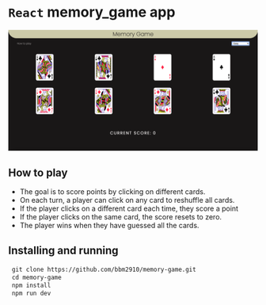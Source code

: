 # `React` memory_game app
![Screenshot](Screenshot.png)

## How to play
- The goal is to score points by clicking on different cards.
- On each turn, a player can click on any card to reshuffle all cards.
- If the player clicks on a different card each time, they score a point
- If the player clicks on the same card, the score resets to zero.
- The player wins when they have guessed all the cards.

## Installing and running
  ```
   git clone https://github.com/bbm2910/memory-game.git
   cd memory-game
   npm install
   npm run dev
```

